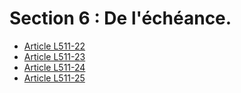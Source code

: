 # Section 6 : De l'échéance.

- [Article L511-22](article-l511-22.md)
- [Article L511-23](article-l511-23.md)
- [Article L511-24](article-l511-24.md)
- [Article L511-25](article-l511-25.md)
